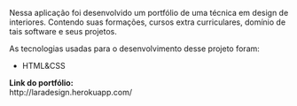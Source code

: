  <p> Nessa aplicação foi desenvolvido um portfólio de uma técnica em design de interiores. Contendo suas formações, cursos extra curriculares, domínio de tais software  e seus projetos.</p> 
 
<P> As tecnologias usadas para o desenvolvimento desse projeto foram:</p>

 - HTML&CSS
<p> <strong> Link do portfólio:<br> </strong>  
http://laradesign.herokuapp.com/
